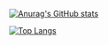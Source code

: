[![Anurag's GitHub stats](https://github-readme-stats.vercel.app/api?username=Kolyakot33&show_icons=true&theme=dark)](https://github.com/anuraghazra/github-readme-stats)

[![Top Langs](https://github-readme-stats.vercel.app/api/top-langs/?username=Kolyakot33&theme=dark)](https://github.com/anuraghazra/github-readme-stats)
